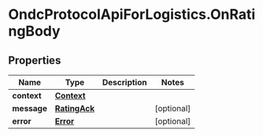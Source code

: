 # OndcProtocolApiForLogistics.OnRatingBody

## Properties
Name | Type | Description | Notes
------------ | ------------- | ------------- | -------------
**context** | [**Context**](Context.md) |  | 
**message** | [**RatingAck**](RatingAck.md) |  | [optional] 
**error** | [**Error**](Error.md) |  | [optional] 
